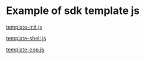 Example of sdk template js
===

[template-init.js](https://github.com/huei90/javascript-sdk-design/blob/master/Template/template-init.js)

[template-shell.js](https://github.com/huei90/javascript-sdk-design/blob/master/Template/template-shell.js)

[template-oop.js](https://github.com/huei90/javascript-sdk-design/blob/master/Template/template-oop.js)
